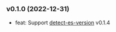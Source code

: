 ## <small>v0.1.0 (2022-12-31)</small>

* feat: Support [detect-es-version](https://github.com/GoogleChromeLabs/detect-es-version) v0.1.4
